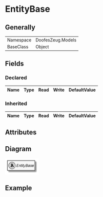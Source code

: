 ﻿# EntityBase

## Generally

|||
|:-|:-|
|Namespace|DoofesZeug.Models|
|BaseClass|Object|

## Fields

### Declared

|Name|Type|Read|Write|DefaultValue|
|:---|:---|:--:|:---:|:-----------|

### Inherited

|Name|Type|Read|Write|DefaultValue|
|:---|:---|:--:|:---:|:-----------|

## Attributes

## Diagram

![EntityBase.png](./EntityBase.png "EntityBase")

## Example


